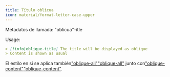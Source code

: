 ```yaml
---
title: Título oblicua
icon: material/format-letter-case-upper
---
```


Metadatos de llamada: "oblicua"-itle

Usage:

```md
> [!info|oblique-title] The title will be displayed as oblique
> Content is shown as usual
```

El estilo en sí se aplica también["oblique-all"](../combined-styling/page-19.md)["oblique-all"](../combined-styling/page-19.md)
junto con["oblique-content"](../content-styling/page-9.md)["oblique-content"](../content-styling/page-9.md).

